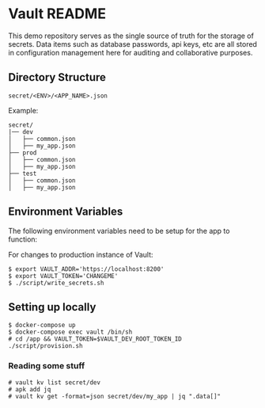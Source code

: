 # Vault README

This demo repository serves as the single source of truth for the storage of secrets.
Data items such as database passwords, api keys, etc are all stored in 
configuration management here for auditing and collaborative purposes.

## Directory Structure

    secret/<ENV>/<APP_NAME>.json

Example:

    secret/
    |── dev
    │   ├── common.json
    │   ├── my_app.json
    ├── prod
    │   ├── common.json
    │   ├── my_app.json
    ├── test
    │   ├── common.json
    │   ├── my_app.json

## Environment Variables

The following environment variables need to be setup for the app to function:

For changes to production instance of Vault:

    $ export VAULT_ADDR='https://localhost:8200'
    $ export VAULT_TOKEN='CHANGEME'
    $ ./script/write_secrets.sh

## Setting up locally

    $ docker-compose up
    $ docker-compose exec vault /bin/sh
    # cd /app && VAULT_TOKEN=$VAULT_DEV_ROOT_TOKEN_ID ./script/provision.sh

### Reading some stuff

    # vault kv list secret/dev
    # apk add jq
    # vault kv get -format=json secret/dev/my_app | jq ".data[]"

